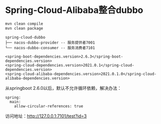 # Spring-Cloud-Alibaba整合dubbo

```bash
mvn clean compile
mvn clean package
```

```
spring-cloud-dubbo
├── nacos-dubbo-provider -- 服务提供者7001
└── nacos-dubbo-consumer -- 服务消费者7101

<spring-boot-dependencies.version>2.6.3</spring-boot-dependencies.version>
<spring-cloud-dependencies.version>2021.0.1</spring-cloud-dependencies.version>
<spring-cloud-alibaba-dependencies.version>2021.0.1.0</spring-cloud-alibaba-dependencies.version>
```

从springboot 2.6.0以后，默认不允许循环依赖，解决办法：

```
spring:
  main:
    allow-circular-references: true
```

访问地址：http://127.0.0.1:7101/test?id=3